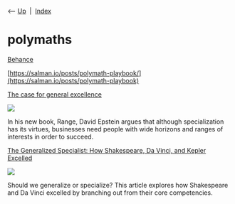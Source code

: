 <div class="nav">

⟵ [Up](index.html)  \|  [Index](index.html)

</div>

# polymaths

<div class="cards">

<div class="card">

<div class="card-title">

[Behance](http://99u.com/articles/7269/Picasso-Kepler-and-the-Benefits-of-Being-an-Expert-Generalist)

</div>

</div>

<div class="card">

<div class="card-title">

[https://salman.io/posts/polymath-playbook/](https://salman.io/posts/polymath-playbook)

</div>

</div>

<div class="card">

<div class="card-title">

[The case for general
excellence](https://www.strategy-business.com/article/The-case-for-general-excellence?gko=2efb5&rssid=all_updates)

</div>

<div class="card-image">

[![](https://www.strategy-business.com/media/image/41803522_thumb5_690x400.jpg)](https://www.strategy-business.com/article/The-case-for-general-excellence?gko=2efb5&rssid=all_updates)

</div>

In his new book, Range, David Epstein argues that although
specialization has its virtues, businesses need people with wide
horizons and ranges of interests in order to succeed.

</div>

<div class="card">

<div class="card-title">

[The Generalized Specialist: How Shakespeare, Da Vinci, and Kepler
Excelled](https://www.farnamstreetblog.com/2017/11/generalized-specialist)

</div>

<div class="card-image">

[![](https://149664534.v2.pressablecdn.com/wp-content/uploads/2020/06/FS-LOGO.png)](https://www.farnamstreetblog.com/2017/11/generalized-specialist)

</div>

Should we generalize or specialize? This article explores how
Shakespeare and Da Vinci excelled by branching out from their core
competencies.

</div>

</div>
